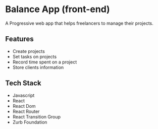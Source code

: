 # Balance App (front-end)

A Progressive web app that helps freelancers to manage their projects.

## Features

- Create projects
- Set tasks on projects
- Record time spent on a project
- Store clients information

## Tech Stack

- Javascript
- React
- React Dom
- React Router
- React Transition Group
- Zurb Foundation

